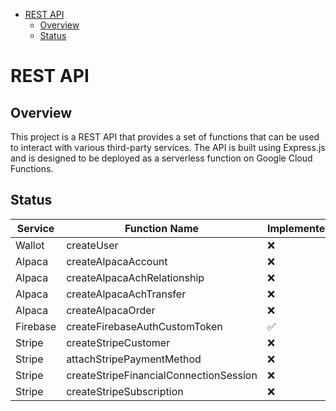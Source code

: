 <!-- START doctoc generated TOC please keep comment here to allow auto update -->
<!-- DON'T EDIT THIS SECTION, INSTEAD RE-RUN doctoc TO UPDATE -->

- [REST API](#rest-api)
  - [Overview](#overview)
  - [Status](#status)

<!-- END doctoc generated TOC please keep comment here to allow auto update -->

# REST API

## Overview

This project is a REST API that provides a set of functions that can be used to interact with various third-party services. The API is built using Express.js and is designed to be deployed as a serverless function on Google Cloud Functions.

## Status

| Service  | Function Name                          | Implemented? | Documented? | Tested? |
| -------- | -------------------------------------- | ------------ | ----------- | ------- |
| Wallot   | createUser                             | ❌           | ❌          | ❌      |
| Alpaca   | createAlpacaAccount                    | ❌           | ❌          | ❌      |
| Alpaca   | createAlpacaAchRelationship            | ❌           | ❌          | ❌      |
| Alpaca   | createAlpacaAchTransfer                | ❌           | ❌          | ❌      |
| Alpaca   | createAlpacaOrder                      | ❌           | ❌          | ❌      |
| Firebase | createFirebaseAuthCustomToken          | ✅           | ✅          | ✅      |
| Stripe   | createStripeCustomer                   | ❌           | ❌          | ❌      |
| Stripe   | attachStripePaymentMethod              | ❌           | ❌          | ❌      |
| Stripe   | createStripeFinancialConnectionSession | ❌           | ❌          | ❌      |
| Stripe   | createStripeSubscription               | ❌           | ❌          | ❌      |
